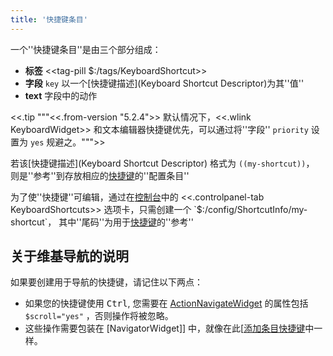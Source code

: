 ```yaml
---
title: '快捷键条目'
---
```


一个''快捷键条目''是由三个部分组成：

* **标签** <<tag-pill $:/tags/KeyboardShortcut>>
* **字段** `key` 以一个[快捷键描述](Keyboard Shortcut Descriptor)为其''值''
* **text** 字段中的动作

<<.tip """<<.from-version "5.2.4">> 默认情况下，<<.wlink KeyboardWidget>> 和文本编辑器快捷键优先，可以通过将''字段'' `priority` 设置为 `yes` 规避之。""">>

若该[快捷键描述](Keyboard Shortcut Descriptor) 格式为 `((my-shortcut))`， 则是''参考''到存放相应的[快捷键](KeyboardShortcuts)的''配置条目''

为了使''快捷键''可编辑，通过在[控制台]($:/ControlPanel)中的 <<.controlpanel-tab KeyboardShortcuts>> 选项卡，只需创建一个 `$:/config/ShortcutInfo/my-shortcut`， 其中''尾码''为用于[快捷键](KeyboardShortcuts)的''参考''

## 关于维基导航的说明

如果要创建用于导航的快捷键，请记住以下两点：

* 如果您的快捷键使用 <kbd>Ctrl</kbd>, 您需要在 [ActionNavigateWidget](ActionNavigateWidget) 的属性包括 `$scroll="yes"` ，否则操作将被忽略。
* 这些操作需要包装在 [NavigatorWidget]] 中，就像在此[[添加条目快捷键]($:/core/ui/KeyboardShortcuts/new-tiddler)中一样。